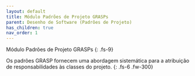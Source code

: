 ```yaml
---
layout: default
title: Módulo Padrões de Projeto GRASPs
parent: Desenho de Software (Padrões de Projeto)
has_children: true
nav_order: 1
---
```


Módulo Padrões de Projeto GRASPs
{: .fs-9}

Os padrões GRASP fornecem uma abordagem sistemática para a atribuição de responsabilidades às classes do projeto.
{: .fs-6 .fw-300}
